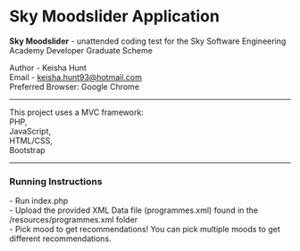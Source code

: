 # Sky Moodslider Application 
<b>Sky Moodslider</b> - unattended coding test for the Sky Software Engineering Academy Developer Graduate Scheme

Author - Keisha Hunt
<br>Email - keisha.hunt93@hotmail.com
<br>Preferred Browser: Google Chrome

<hr> 
This project uses a MVC framework:
<br>PHP,
<br>JavaScript,
<br>HTML/CSS,
<br>Bootstrap

-------------------------------------------------------------------

<h3>Running Instructions</h3>
- Run index.php <br>
- Upload the provided XML Data file (programmes.xml) found in the /resources/programmes.xml folder<br>
- Pick mood to get recommendations! You can pick multiple moods to get different recommendations.
